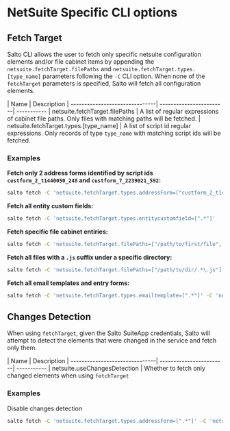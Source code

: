 # NetSuite Specific CLI options
## Fetch Target
Salto CLI allows the user to fetch only specific netsuite configuration elements and/or file cabinet items by appending the ```netsuite.fetchTarget.filePaths``` and ```netsuite.fetchTarget.types.[type_name]``` parameters following the ```-C``` CLI option.
When none of the ```fetchTarget``` parameters is specified, Salto will fetch all configuration elements.

| Name                           |  Description
| -------------------------------| ------------------------| -----------
| netsuite.fetchTarget.filePaths | A list of regular expressions of cabinet file paths. Only files with matching paths will be fetched.
| netsuite.fetchTarget.types.[type_name]  | A list of script id regular expressions. Only records of type ```type_name``` with matching script ids will be fetched. 


### Examples
**Fetch only 2 address forms identified by script ids ```custform_2_t1440050_248``` and ```custform_7_2239021_592```:**

```bash
salto fetch -C 'netsuite.fetchTarget.types.addressForm=["custform_2_t1440050_248", "custform_7_2239021_592"]'
```

**Fetch all entity custom fields:**

```bash
salto fetch -C 'netsuite.fetchTarget.types.entitycustomfield=[".*"]'
```

**Fetch specific file cabinet entiries:**
```bash
salto fetch -C 'netsuite.fetchTarget.filePaths=["/path/to/first/file", "/path/to/second/file"]'
```

**Fetch all files with a ```.js``` suffix under a specific directory:**
```bash
salto fetch -C 'netsuite.fetchTarget.filePaths=["/path/to/dir/.*\.js"]'
```

**Fetch all email templates and entry forms:**
```bash
salto fetch -C 'netsuite.fetchTarget.types.emailtemplate=[".*"]' -C 'netsuite.fetchTarget.types.entryForm=[".*"]'
```

## Changes Detection
When using `fetchTarget`, given the Salto SuiteApp credentials, Salto will attempt to detect the elements that were changed in the service and fetch only them.

| Name                           |  Description
| -------------------------------| ------------------------| -----------
| netsuite.useChangesDetection | Whether to fetch only changed elements when using `fetchTarget`

### Examples
Disable changes detection

```bash
salto fetch -C 'netsuite.fetchTarget.types.addressForm=[".*"]' -C 'netsuite.useChangesDetection=false'
```